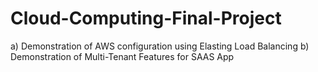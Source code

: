 # Cloud-Computing-Final-Project

a) Demonstration of AWS configuration using Elasting Load Balancing
b) Demonstration of Multi-Tenant Features for SAAS App 

